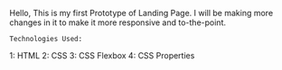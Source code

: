 Hello,
    This is my first Prototype of Landing Page. I will be making more changes in it to make it more responsive and to-the-point.

    Technologies Used:

  1:  HTML
  2:  CSS
  3:  CSS Flexbox
  4:  CSS Properties